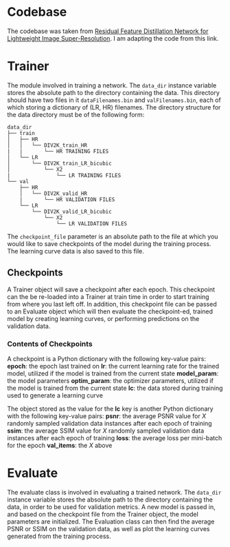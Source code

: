 # Codebase
The codebase was taken from [Residual Feature Distillation Network for Lightweight Image Super-Resolution](https://github.com/njulj/RFDN).
I am adapting the code from this link.

# Trainer
The module involved in training a network. The `data_dir` instance variable
stores the absolute path to the directory containing the data. This directory
should have two files in it `dataFilenames.bin` and `valFilenames.bin`, each of
which storing a dictionary of (LR, HR) filenames. The directory structure for
the data directory must be of the following form:

```
data_dir
├── train
│   ├── HR
│   │   └── DIV2K_train_HR
|   |       └── HR TRAINING FILES
│   └── LR
│       └── DIV2K_train_LR_bicubic
│           └── X2
|               └── LR TRAINING FILES
└── val
    ├── HR
    │   └── DIV2K_valid_HR
    |       └── HR VALIDATION FILES
    └── LR
        └── DIV2K_valid_LR_bicubic
            └── X2
                └── LR VALIDATION FILES
```

The `checkpoint_file` parameter is an absolute path to the file at which you
would like to save checkpoints of the model during the training process. The
learning curve data is also saved to this file.

## Checkpoints
A Trainer object will save a checkpoint after each epoch. This checkpoint can
the be re-loaded into a Trainer at train time in order to start training from
where you last left off. In addition, this checkpoint file can be passed to an
Evaluate object which will then evaluate the checkpoint-ed, trained model
by creating learning curves, or performing predictions on the validation data.

### Contents of Checkpoints
A checkpoint is a Python dictionary with the following key-value pairs:
    **epoch**: the epoch last trained on
    **lr**: the current learning rate for the trained model, utilized if the
            model is trained from the current state
    **model_param**: the model parameters
    **optim_param**: the optimizer parameters, utilized if the model is trained
                     from the current state
    **lc**: the data stored during training used to generate a learning curve

The object stored as the value for the **lc** key is another Python dictionary
with the following key-value pairs:
    **psnr**: the average PSNR value for _X_ randomly sampled validation data
              instances after each epoch of training
    **ssim**: the average SSIM value for _X_ randomly sampled validation data
              instances after each epoch of training
    **loss**: the average loss per mini-batch for the epoch
    **val_items**: the _X_ above

# Evaluate
The evaluate class is involved in evaluating a trained network. The
`data_dir` instance variable stores the absolute path to the directory containing
the data, in order to be used for validation metrics. A new model is passed in,
and based on the checkpoint file from the Trainer object, the model parameters
are initialized. The Evaluation class can then find the average PSNR or SSIM on
the validation data, as well as plot the learning curves generated from the
training process.